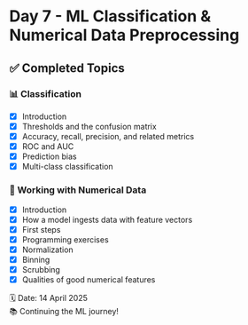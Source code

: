 # Day 7 - ML Classification & Numerical Data Preprocessing

## ✅ Completed Topics

### 📊 Classification 
- [x] Introduction 
- [x] Thresholds and the confusion matrix 
- [x] Accuracy, recall, precision, and related metrics 
- [x] ROC and AUC 
- [x] Prediction bias 
- [x] Multi-class classification 

### 🔢 Working with Numerical Data 
- [x] Introduction 
- [x] How a model ingests data with feature vectors 
- [x] First steps 
- [x] Programming exercises 
- [x] Normalization 
- [x] Binning 
- [x] Scrubbing 
- [x] Qualities of good numerical features 

🗓️ Date: 14 April 2025  
📚 Continuing the ML journey!

